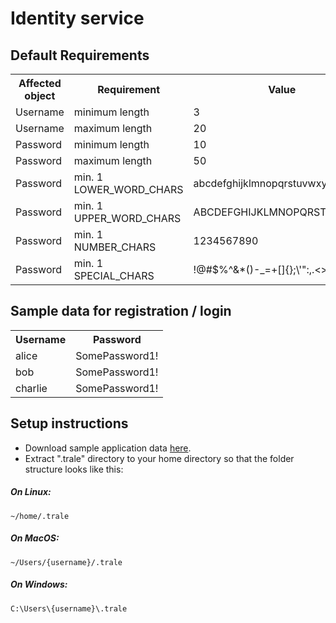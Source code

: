 # Identity service

## Default Requirements
<table>
    <tr>
        <th>Affected object</th>
        <th>Requirement</th>
        <th>Value</th>
    </tr>
    <tr>
        <td>Username</td>
        <td>minimum length</td>
        <td>3</td>
    </tr>
   <tr>
       <td>Username</td>
       <td>maximum length</td>
       <td>20</td>
   </tr>
   <tr>
       <td>Password</td>
       <td>minimum length</td>
       <td>10</td>
   </tr>
  <tr>
      <td>Password</td>
      <td>maximum length</td>
      <td>50</td>
  </tr>
    <tr>
        <td>Password</td>
        <td>min. 1 LOWER_WORD_CHARS</td>
        <td>abcdefghijklmnopqrstuvwxyz</td>
    </tr>
    <tr>
        <td>Password</td>
        <td>min. 1 UPPER_WORD_CHARS</td>
        <td>ABCDEFGHIJKLMNOPQRSTUVWXYZ</td>
    </tr>
    <tr>
        <td>Password</td>
        <td>min. 1 NUMBER_CHARS</td>
        <td>1234567890</td>
    </tr>
    <tr>
        <td>Password</td>
        <td>min. 1 SPECIAL_CHARS</td>
        <td>!@#$%^&*()-_=+[]{};\'":,.<>/?`~€</td>
    </tr>
</table>

## Sample data for registration / login

<table>
    <tr>
        <th>Username</th>
        <th>Password</th>
    </tr>
    <tr>
        <td>alice</td>
        <td>SomePassword1!</td>
    </tr>
    <tr>
        <td>bob</td>
        <td>SomePassword1!</td>
    </tr>
    <tr>
        <td>charlie</td>
        <td>SomePassword1!</td>
    </tr>
</table>

## Setup instructions

- Download sample application data [here](../../downloads/trale-user-bootstrap.zip).
- Extract ".trale" directory to your home directory so that the folder structure looks like this:

##### On Linux:
```
~/home/.trale
```
##### On MacOS:
```
~/Users/{username}/.trale
```

##### On Windows:
```
C:\Users\{username}\.trale
```
